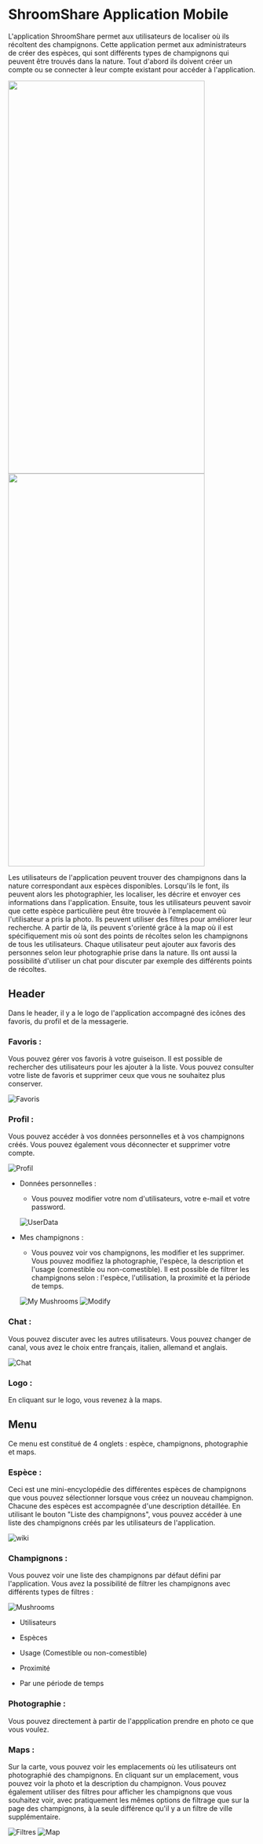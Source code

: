 # ShroomShare Application Mobile

L'application ShroomShare permet aux utilisateurs de localiser où ils récoltent des champignons. 
Cette application permet aux administrateurs de créer des espèces, qui sont différents types de champignons qui peuvent être trouvés dans la nature. 
Tout d'abord ils doivent créer un compte ou se connecter à leur compte existant pour accéder à l'application.

 <img src="/pictures/login.png" width="400" height="800"> <img src="/pictures/register.png" width="400" height="800">
 
Les utilisateurs de l'application peuvent trouver des champignons dans la nature correspondant aux espèces disponibles. 
Lorsqu'ils le font, ils peuvent alors les photographier, les localiser, les décrire et envoyer ces informations dans l'application. 
Ensuite, tous les utilisateurs peuvent savoir que cette espèce particulière peut être trouvée à l'emplacement où l'utilisateur a pris la photo. Ils peuvent utiliser des filtres pour améliorer leur recherche. A partir de là, ils peuvent s'orienté grâce à la map où il est spécifiquement mis où sont des points de récoltes selon les champignons de tous les utilisateurs.
Chaque utilisateur peut ajouter aux favoris des personnes selon leur photographie prise dans la nature. Ils ont aussi la possibilité d'utiliser un chat
pour discuter par exemple des différents points de récoltes.



## Header 

Dans le header, il y a le logo de l'application accompagné des icônes des favoris, du profil et de la messagerie.

### Favoris :

Vous pouvez gérer vos favoris à votre guiseison. Il est possible de rechercher des utilisateurs pour les ajouter à la liste. Vous pouvez consulter votre liste de favoris et supprimer ceux que vous ne souhaitez plus conserver.

![Favoris](/pictures/favoris.png)

### Profil :

Vous pouvez accéder à vos données personnelles et à vos champignons créés. Vous pouvez également vous déconnecter et supprimer votre compte.

![Profil](/pictures/profil.png)

  - Données personnelles :
				
    - Vous pouvez modifier votre nom d'utilisateurs, votre e-mail et votre password.
    
    ![UserData](/pictures/userdata.png)

  - Mes champignons :
				
    - Vous pouvez voir vos champignons, les modifier et les supprimer. Vous pouvez modifiez la         photographie, l'espèce, la description et l'usage (comestible ou         non-comestible). Il est possible de filtrer les champignons selon : l'espèce, l'utilisation, la proximité et la           période de temps.
     
     ![My Mushrooms](/pictures/my-mushrooms.png)
     ![Modify](/pictures/modify.png)

### Chat :

Vous pouvez discuter avec les autres utilisateurs. Vous pouvez changer de canal, vous avez le choix entre français, italien, allemand et anglais.

![Chat](/pictures/chat.png)

### Logo :

En cliquant sur le logo, vous revenez à la maps.

## Menu

Ce menu est constitué de 4 onglets : espèce, champignons, photographie et maps.

### Espèce :

Ceci est une mini-encyclopédie des différentes espèces de champignons que vous pouvez sélectionner lorsque vous créez un nouveau champignon. Chacune des espèces est accompagnée d'une description détaillée. En utilisant le bouton "Liste des champignons", vous pouvez accéder à une liste des champignons créés par les utilisateurs de l'application.

![wiki](/pictures/wiki.png)

### Champignons :

Vous pouvez voir une liste des champignons par défaut défini par l'application. Vous avez la possibilité de filtrer les champignons avec différents types de filtres :

![Mushrooms](/pictures/mushrooms.png)

  - Utilisateurs
		
  - Espèces
	
  - Usage (Comestible ou non-comestible)

  - Proximité

  - Par une période de temps

### Photographie :

Vous pouvez directement à partir de l'appplication prendre en photo ce que vous voulez.

### Maps :

Sur la carte, vous pouvez voir les emplacements où les utilisateurs ont photographié des champignons. En cliquant sur un emplacement, vous pouvez voir la photo et la description du champignon. Vous pouvez également utiliser des filtres pour afficher les champignons que vous souhaitez voir, avec pratiquement les mêmes options de filtrage que sur la page des champignons, à la seule différence qu'il y a un filtre de ville supplémentaire.

![Filtres](/pictures/filtres.png)
![Map](/pictures/map.png)
